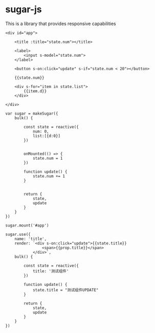 # sugar-js

This is a library that provides responsive capabilities

    <div id="app">

        <title :title="state.num"></title>

        <label>
            <input s-model="state.num">
        </label>
    
        <button s-on:click="update" s-if="state.num < 20"></button>
    
        {{state.num}}
    
        <div s-for="item in state.list">
            {{item.d}}
        </div>

    </div>

    var sugar = makeSugar({
        bulk() {

            const state = reactive({
                num: 0,
                list:[{d:0}]
            })


            onMounted(() => {
                state.num = 1
            })

            function update() {
                state.num += 1
            }


            return {
                state,
                update
            }
        }
    })

    sugar.mount('#app')

    sugar.use({
        name: 'title',
        render: `<div s-on:click="update">{{state.title}}
                    <span>{{prop.title}}</span>
                </div>`,
        bulk() {

            const state = reactive({
                title: '测试组件'
            })

            function update() {
                state.title = "测试组件UPDATE"
            }

            return {
                state,
                update
            }
        }
    })
